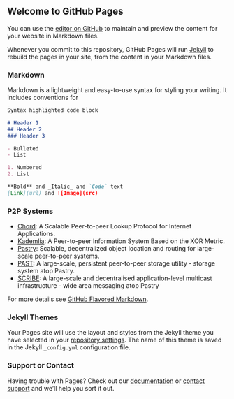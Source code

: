 ## Welcome to GitHub Pages

You can use the [editor on GitHub](https://github.com/arnab-ray/arnab-ray.github.io/edit/master/index.md) to maintain and preview the content for your website in Markdown files.

Whenever you commit to this repository, GitHub Pages will run [Jekyll](https://jekyllrb.com/) to rebuild the pages in your site, from the content in your Markdown files.

### Markdown

Markdown is a lightweight and easy-to-use syntax for styling your writing. It includes conventions for

```markdown
Syntax highlighted code block

# Header 1
## Header 2
### Header 3

- Bulleted
- List

1. Numbered
2. List

**Bold** and _Italic_ and `Code` text
[Link](url) and ![Image](src)
```

### P2P Systems
* [Chord](http://nms.csail.mit.edu/papers/chord.pdf): A Scalable Peer-to-peer Lookup Protocol for Internet Applications.
* [Kademlia](https://pdos.csail.mit.edu/~petar/papers/maymounkov-kademlia-lncs.pdf): A Peer-to-peer Information System Based on the XOR Metric.
* [Pastry](http://rowstron.azurewebsites.net/PAST/pastry.pdf): Scalable, decentralized object location and routing for large-scale peer-to-peer systems.
* [PAST](https://people.mpi-sws.org/~druschel/publications/PAST-hotos.pdf): A large-scale, persistent peer-to-peer storage utility - storage system atop Pastry.
* [SCRIBE](https://people.mpi-sws.org/~druschel/publications/Scribe-jsac.pdf): A large-scale and decentralised application-level multicast infrastructure - wide area messaging atop Pastry

For more details see [GitHub Flavored Markdown](https://guides.github.com/features/mastering-markdown/).

### Jekyll Themes

Your Pages site will use the layout and styles from the Jekyll theme you have selected in your [repository settings](https://github.com/arnab-ray/arnab-ray.github.io/settings). The name of this theme is saved in the Jekyll `_config.yml` configuration file.

### Support or Contact

Having trouble with Pages? Check out our [documentation](https://help.github.com/categories/github-pages-basics/) or [contact support](https://github.com/contact) and we’ll help you sort it out.
